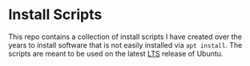# Install Scripts

This repo contains a collection of install scripts I have created over the years
to install software that is not easily installed via `apt install`.
The scripts are meant to be used on the latest
[LTS](https://wiki.ubuntu.com/LTS) release of Ubuntu.
